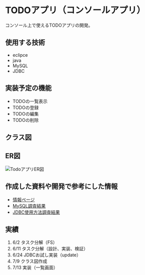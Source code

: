 # TODOアプリ（コンソールアプリ）
コンソール上で使えるTODOアプリの開発。

## 使用する技術
- eclipce
- java
- MySQL
- JDBC

## 実装予定の機能
- TODOの一覧表示
- TODOの登録
- TODOの編集
- TODOの削除

## クラス図

## ER図
![TodoアプリER図](https://user-images.githubusercontent.com/54917545/125075818-12fdc980-e0fa-11eb-93c4-6cc9e5d11227.png)

## 作成した資料や開発で参考にした情報
- [情報ページ](./document/document_top.md)
- [MySQL調査結果](./document/mysql.md)
- [JDBC使用方法調査結果](./document/jdbc.md)

## 実績
1. 6/2 タスク分解（FS）
2. 6/11 タスク分解（設計、実装、検証）
3. 6/24 JDBCお試し実装（update）
4. 7/9 クラス図作成
5. 7/13 実装（一覧画面）
